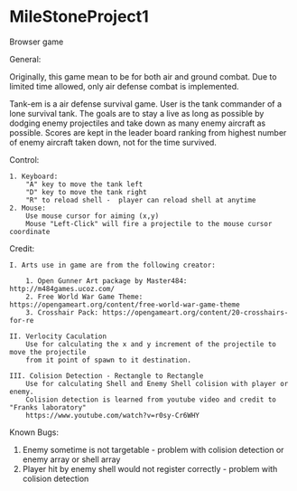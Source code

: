 # MileStoneProject1
Browser game

General:

Originally, this game mean to be for both air and ground combat.
Due to limited time allowed, only air defense combat is implemented. 

Tank-em is a air defense survival game. User is the tank commander of a lone survival tank. The goals are
to stay a live as long as possible by dodging enemy projectiles and take down as many enemy aircraft as possible.
Scores are kept in the leader board ranking from highest number of enemy aircraft taken down, not for the time survived.

Control:

    1. Keyboard:
        "A" key to move the tank left
        "D" key to move the tank right
        "R" to reload shell -  player can reload shell at anytime
    2. Mouse:
        Use mouse cursor for aiming (x,y)
        Mouse "Left-Click" will fire a projectile to the mouse cursor coordinate 

Credit:

    I. Arts use in game are from the following creator:

        1. Open Gunner Art package by Master484: http://m484games.ucoz.com/
        2. Free World War Game Theme: https://opengameart.org/content/free-world-war-game-theme
        3. Crosshair Pack: https://opengameart.org/content/20-crosshairs-for-re

    II. Verlocity Caculation 
        Use for calculating the x and y increment of the projectile to move the projectile 
        from it point of spawn to it destination.

    III. Colision Detection - Rectangle to Rectangle
        Use for calculating Shell and Enemy Shell colision with player or enemy.
        Colision detection is learned from youtube video and credit to "Franks laboratory"
        https://www.youtube.com/watch?v=r0sy-Cr6WHY


Known Bugs:

1. Enemy sometime is not targetable - problem with colision detection or enemy array or shell array
2. Player hit by enemy shell would not register correctly - problem with colision detection